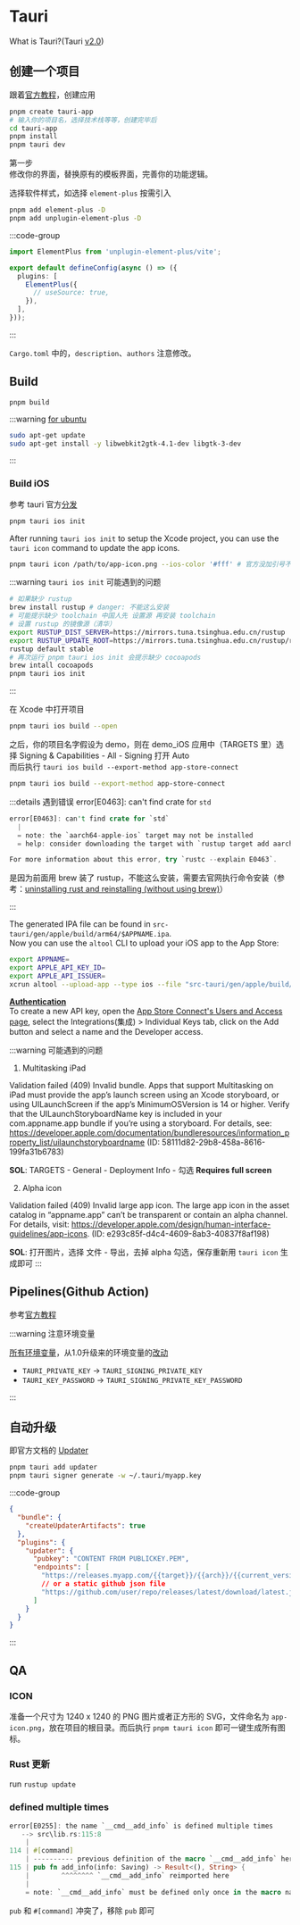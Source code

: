 # Tauri

What is Tauri?(Tauri [v2.0](https://v2.tauri.app/start/))

## 创建一个项目

跟着[官方教程](https://v2.tauri.app/start/create-project/)，创建应用

```bash
pnpm create tauri-app
# 输入你的项目名，选择技术栈等等，创建完毕后
cd tauri-app
pnpm install
pnpm tauri dev
```

第一步  
修改你的界面，替换原有的模板界面，完善你的功能逻辑。

选择软件样式，如选择 `element-plus` 按需引入

```bash
pnpm add element-plus -D
pnpm add unplugin-element-plus -D
```

:::code-group

```ts [vite.config.ts]
import ElementPlus from 'unplugin-element-plus/vite';

export default defineConfig(async () => ({
  plugins: [
    ElementPlus({
      // useSource: true,
    }),
  ],
}));  
```

:::

`Cargo.toml` 中的，`description`、`authors` 注意修改。

## Build

`pnpm build`

:::warning [for ubuntu](https://v2.tauri.app/distribute/debian/)

```bash
sudo apt-get update
sudo apt-get install -y libwebkit2gtk-4.1-dev libgtk-3-dev
```

:::

### Build iOS  

参考 tauri 官方[分发](https://tauri.app/distribute/app-store/)

```bash
pnpm tauri ios init
```

After running `tauri ios init` to setup the Xcode project, you can use the `tauri icon` command to update the app icons.

```bash
pnpm tauri icon /path/to/app-icon.png --ios-color '#fff' # 官方没加引号不好使，加了引号即 ok
```

:::warning `tauri ios init` 可能遇到的问题

```bash
# 如果缺少 rustup
brew install rustup # danger: 不能这么安装
# 可能提示缺少 toolchain 中国人先 设置源 再安装 toolchain
# 设置 rustup 的镜像源（清华）
export RUSTUP_DIST_SERVER=https://mirrors.tuna.tsinghua.edu.cn/rustup
export RUSTUP_UPDATE_ROOT=https://mirrors.tuna.tsinghua.edu.cn/rustup/rustup
rustup default stable
# 再次运行 pnpm tauri ios init 会提示缺少 cocoapods
brew intall cocoapods
pnpm tauri ios init
```

:::

在 Xcode 中打开项目

```bash
pnpm tauri ios build --open
```

之后，你的项目名字假设为 demo，则在 demo_iOS 应用中（TARGETS 里）选择 Signing & Capabilities - All - Signing 打开 Auto  
而后执行 `tauri ios build --export-method app-store-connect`

```bash
pnpm tauri ios build --export-method app-store-connect
```

:::details 遇到错误 error[E0463]: can't find crate for `std`

```rs
error[E0463]: can't find crate for `std`
  |
  = note: the `aarch64-apple-ios` target may not be installed
  = help: consider downloading the target with `rustup target add aarch64-apple-ios`

For more information about this error, try `rustc --explain E0463`.
```

是因为前面用 brew 装了 rustup，不能这么安装，需要去官网执行命令安装（参考：[uninstalling rust and reinstalling (without using brew)](https://github.com/tauri-apps/tauri/issues/12026#issuecomment-2558936709)）

:::

The generated IPA file can be found in `src-tauri/gen/apple/build/arm64/$APPNAME.ipa`.  
Now you can use the `altool` CLI to upload your iOS app to the App Store:

```bash
export APPNAME=
export APPLE_API_KEY_ID=
export APPLE_API_ISSUER=
xcrun altool --upload-app --type ios --file "src-tauri/gen/apple/build/arm64/$APPNAME.ipa" --apiKey $APPLE_API_KEY_ID --apiIssuer $APPLE_API_ISSUER
```

[**Authentication**](https://tauri.app/distribute/app-store/#authentication)  
To create a new API key, open the [App Store Connect's Users and Access page](https://appstoreconnect.apple.com/access/users), select the Integrations(集成) > Individual Keys tab, click on the Add button and select a name and the Developer access.

:::warning 可能遇到的问题

1. Multitasking iPad

Validation failed (409) Invalid bundle. Apps that support Multitasking on iPad must provide the app’s launch screen using an Xcode storyboard, or using UILaunchScreen if the app’s MinimumOSVersion is 14 or higher. Verify that the UILaunchStoryboardName key is included in your com.appname.app bundle if you’re using a storyboard. For details, see: <https://developer.apple.com/documentation/bundleresources/information_property_list/uilaunchstoryboardname> (ID: 58111d82-29b8-458a-8616-199fa31b6783)

**SOL**: TARGETS - General - Deployment Info - 勾选 **Requires full screen**

2. Alpha icon

Validation failed (409) Invalid large app icon. The large app icon in the asset catalog in “appname.app” can’t be transparent or contain an alpha channel. For details, visit: <https://developer.apple.com/design/human-interface-guidelines/app-icons>. (ID: e293c85f-d4c4-4609-8ab3-40837f8af198)

**SOL**: 打开图片，选择 文件 - 导出，去掉 alpha 勾选，保存重新用 `tauri icon` 生成即可
:::

## Pipelines(Github Action)

参考[官方教程](https://v2.tauri.app/distribute/pipelines/github/)

:::warning 注意环境变量

[所有环境变量](https://v2.tauri.app/reference/environment-variables/)，从1.0升级来的环境变量的[改动](https://v2.tauri.app/start/migrate/from-tauri-1/#environment-variables-changes)

- `TAURI_PRIVATE_KEY` -> `TAURI_SIGNING_PRIVATE_KEY`
- `TAURI_KEY_PASSWORD` -> `TAURI_SIGNING_PRIVATE_KEY_PASSWORD`

:::

## 自动升级

即官方文档的 [Updater](https://v2.tauri.app/plugin/updater/)

```bash
pnpm tauri add updater
pnpm tauri signer generate -w ~/.tauri/myapp.key
```

:::code-group

```json [tauri.conf.json]
{
  "bundle": {
    "createUpdaterArtifacts": true
  },
  "plugins": {
    "updater": {
      "pubkey": "CONTENT FROM PUBLICKEY.PEM",
      "endpoints": [
        "https://releases.myapp.com/{{target}}/{{arch}}/{{current_version}}",
        // or a static github json file
        "https://github.com/user/repo/releases/latest/download/latest.json"
      ]
    }
  }
}
```

:::

## QA

### ICON

准备一个尺寸为 1240 x 1240 的 PNG 图片或者正方形的 SVG，文件命名为 `app-icon.png`，放在项目的根目录。而后执行 `pnpm tauri icon` 即可一键生成所有图标。

### Rust 更新

run `rustup update`

### defined multiple times

```rs
error[E0255]: the name `__cmd__add_info` is defined multiple times
   --> src\lib.rs:115:8
    |
114 | #[command]
    | ---------- previous definition of the macro `__cmd__add_info` here
115 | pub fn add_info(info: Saving) -> Result<(), String> {
    |        ^^^^^^^^ `__cmd__add_info` reimported here
    |
    = note: `__cmd__add_info` must be defined only once in the macro namespace of this module

```

`pub` 和 `#[command]` 冲突了，移除 `pub` 即可
